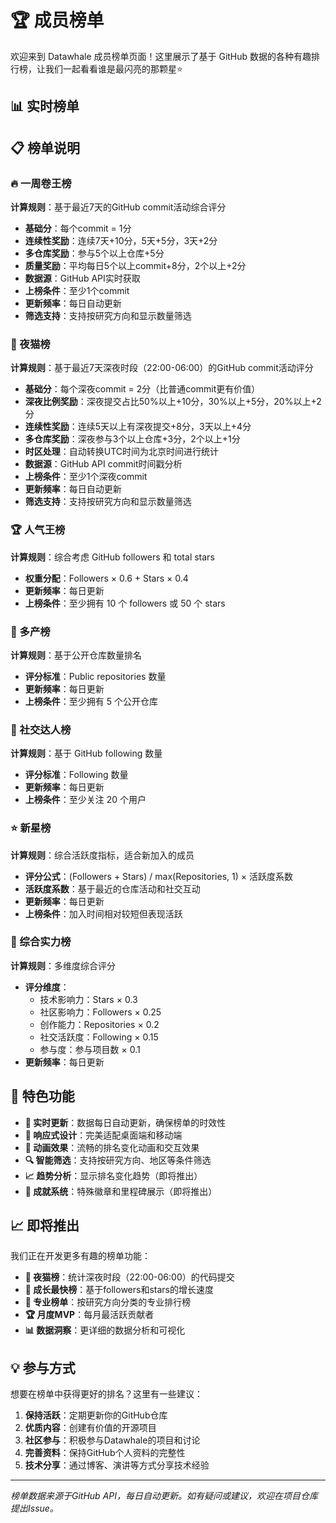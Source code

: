 # 🏆 成员榜单

<script setup>
import Rankings from './.vitepress/theme/Rankings.vue'
</script>

欢迎来到 Datawhale 成员榜单页面！这里展示了基于 GitHub 数据的各种有趣排行榜，让我们一起看看谁是最闪亮的那颗星⭐

## 📊 实时榜单

<Rankings />

## 📋 榜单说明

### 🔥 一周卷王榜
**计算规则**：基于最近7天的GitHub commit活动综合评分
- **基础分**：每个commit = 1分
- **连续性奖励**：连续7天+10分，5天+5分，3天+2分
- **多仓库奖励**：参与5个以上仓库+5分
- **质量奖励**：平均每日5个以上commit+8分，2个以上+2分
- **数据源**：GitHub API实时获取
- **上榜条件**：至少1个commit
- **更新频率**：每日自动更新
- **筛选支持**：支持按研究方向和显示数量筛选

### 🌙 夜猫榜
**计算规则**：基于最近7天深夜时段（22:00-06:00）的GitHub commit活动评分
- **基础分**：每个深夜commit = 2分（比普通commit更有价值）
- **深夜比例奖励**：深夜提交占比50%以上+10分，30%以上+5分，20%以上+2分
- **连续性奖励**：连续5天以上有深夜提交+8分，3天以上+4分
- **多仓库奖励**：深夜参与3个以上仓库+3分，2个以上+1分
- **时区处理**：自动转换UTC时间为北京时间进行统计
- **数据源**：GitHub API commit时间戳分析
- **上榜条件**：至少1个深夜commit
- **更新频率**：每日自动更新
- **筛选支持**：支持按研究方向和显示数量筛选

### 🏆 人气王榜
**计算规则**：综合考虑 GitHub followers 和 total stars
- **权重分配**：Followers × 0.6 + Stars × 0.4
- **更新频率**：每日更新
- **上榜条件**：至少拥有 10 个 followers 或 50 个 stars

### 💼 多产榜  
**计算规则**：基于公开仓库数量排名
- **评分标准**：Public repositories 数量
- **更新频率**：每日更新
- **上榜条件**：至少拥有 5 个公开仓库

### 🤝 社交达人榜
**计算规则**：基于 GitHub following 数量
- **评分标准**：Following 数量
- **更新频率**：每日更新
- **上榜条件**：至少关注 20 个用户

### ⭐ 新星榜
**计算规则**：综合活跃度指标，适合新加入的成员
- **评分公式**：(Followers + Stars) / max(Repositories, 1) × 活跃度系数
- **活跃度系数**：基于最近的仓库活动和社交互动
- **更新频率**：每日更新
- **上榜条件**：加入时间相对较短但表现活跃

### 🌟 综合实力榜
**计算规则**：多维度综合评分
- **评分维度**：
  - 技术影响力：Stars × 0.3
  - 社区影响力：Followers × 0.25  
  - 创作能力：Repositories × 0.2
  - 社交活跃度：Following × 0.15
  - 参与度：参与项目数 × 0.1
- **更新频率**：每日更新

## 🎯 特色功能

- **🔄 实时更新**：数据每日自动更新，确保榜单的时效性
- **📱 响应式设计**：完美适配桌面端和移动端
- **🎨 动画效果**：流畅的排名变化动画和交互效果
- **🔍 智能筛选**：支持按研究方向、地区等条件筛选
- **📈 趋势分析**：显示排名变化趋势（即将推出）
- **🏅 成就系统**：特殊徽章和里程碑展示（即将推出）

## 📈 即将推出

我们正在开发更多有趣的榜单功能：

- **🌙 夜猫榜**：统计深夜时段（22:00-06:00）的代码提交
- **🚀 成长最快榜**：基于followers和stars的增长速度
- **🎯 专业榜单**：按研究方向分类的专业排行榜
- **🏆 月度MVP**：每月最活跃贡献者
- **📊 数据洞察**：更详细的数据分析和可视化

## 💡 参与方式

想要在榜单中获得更好的排名？这里有一些建议：

1. **保持活跃**：定期更新你的GitHub仓库
2. **优质内容**：创建有价值的开源项目
3. **社区参与**：积极参与Datawhale的项目和讨论
4. **完善资料**：保持GitHub个人资料的完整性
5. **技术分享**：通过博客、演讲等方式分享技术经验

---

*榜单数据来源于GitHub API，每日自动更新。如有疑问或建议，欢迎在项目仓库提出Issue。*
